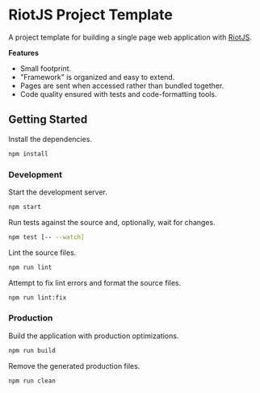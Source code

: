 # RiotJS Project Template
A project template for building a single page web application with [RiotJS].

**Features**
* Small footprint.
* "Framework" is organized and easy to extend.
* Pages are sent when accessed rather than bundled together.
* Code quality ensured with tests and code-formatting tools.

## Getting Started
Install the dependencies.
```sh
npm install
```

### Development
Start the development server.
```sh
npm start
```

Run tests against the source and, optionally, wait for changes.
```sh
npm test [-- --watch]
```

Lint the source files.
```sh
npm run lint
```

Attempt to fix lint errors and format the source files.
```sh
npm run lint:fix
```

### Production
Build the application with production optimizations.
```sh
npm run build
```

Remove the generated production files.
```sh
npm run clean
```

[RiotJS]: http://riotjs.com/
